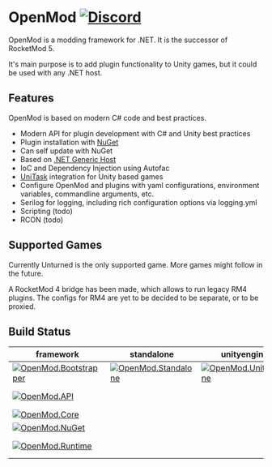 # OpenMod [![Discord](https://img.shields.io/discord/666327627124047872?label=Discord )](https://discord.com/invite/jRrCJVm)

OpenMod is a modding framework for .NET. It is the successor of RocketMod 5.

It's main purpose is to add plugin functionality to Unity games, but it could be used with any .NET host.

## Features
OpenMod is based on modern C# code and best practices.
- Modern API for plugin development with C# and Unity best practices
- Plugin installation with [NuGet](https://nuget.org)
- Can self update with NuGet
- Based on [.NET Generic Host](https://docs.microsoft.com/en-us/aspnet/core/fundamentals/host/generic-host)
- IoC and Dependency Injection using Autofac
- [UniTask](https://github.com/Cysharp/UniTask) integration for Unity based games
- Configure OpenMod and plugins with yaml configurations, environment variables, commandline arguments, etc.
- Serilog for logging, including rich configuration options via logging.yml
- Scripting (todo)
- RCON (todo)

## Supported Games
Currently Unturned is the only supported game. More games might follow in the future.

A RocketMod 4 bridge has been made, which allows to run legacy RM4 plugins.
The configs for RM4 are yet to be decided to be separate, or to be proxied.

## Build Status
| **framework**                                                                                                                                                                          | standalone                                                                                                                                                                       | unityengine                                                                                                                                                                         | unturned                                                                                                                                                                                        |
|----------------------------------------------------------------------------------------------------------------------------------------------------------------------------------------|----------------------------------------------------------------------------------------------------------------------------------------------------------------------------------|-------------------------------------------------------------------------------------------------------------------------------------------------------------------------------------|-------------------------------------------------------------------------------------------------------------------------------------------------------------------------------------------------|
| [![OpenMod.Bootstrapper](https://github.com/openmod/OpenMod/workflows/OpenMod.Bootstrapper/badge.svg)](https://github.com/openmod/OpenMod/actions?query=workflow%3AOpenMod.Bootstrapper) | [![OpenMod.Standalone](https://github.com/openmod/OpenMod/workflows/OpenMod.Standalone/badge.svg)](https://github.com/openmod/OpenMod/actions?query=workflow%3AOpenMod.Standalone) | [![OpenMod.UnityEngine](https://github.com/openmod/OpenMod/workflows/OpenMod.UnityEngine/badge.svg)](https://github.com/openmod/OpenMod/actions?query=workflow%3AOpenMod.UnityEngine) | [![OpenMod.Unturned](https://github.com/openmod/OpenMod/workflows/OpenMod.Unturned/badge.svg)](https://github.com/openmod/OpenMod/actions?query=workflow%3AOpenMod.Unturned)                      |
| [![OpenMod.API](https://github.com/openmod/OpenMod/workflows/OpenMod.API/badge.svg)](https://github.com/openmod/OpenMod/actions?query=workflow%3AOpenMod.API)                            |                                                                                                                                                                                  |                                                                                                                                                                                     | [![OpenMod.Unturned.Module](https://github.com/openmod/OpenMod/workflows/OpenMod.Unturned.Module/badge.svg)](https://github.com/openmod/OpenMod/actions?query=workflow%3AOpenMod.Unturned.Module) |
| [![OpenMod.Core](https://github.com/openmod/OpenMod/workflows/OpenMod.Core/badge.svg)](https://github.com/openmod/OpenMod/actions?query=workflow%3AOpenMod.Core)                         |                                                                                                                                                                                  |                                                                                                                                                                                     | [![OpenMod.Rocket.API](https://github.com/openmod/OpenMod/workflows/OpenMod.Rocket.API/badge.svg)](https://github.com/openmod/OpenMod/actions?query=workflow%3AOpenMod.Rocket.API)                |
| [![OpenMod.NuGet](https://github.com/openmod/OpenMod/workflows/OpenMod.NuGet/badge.svg)](https://github.com/openmod/OpenMod/actions?query=workflow%3AOpenMod.NuGet)                      |                                                                                                                                                                                  |                                                                                                                                                                                     | [![OpenMod.Rocket.Core](https://github.com/openmod/OpenMod/workflows/OpenMod.Rocket.Core/badge.svg)](https://github.com/openmod/OpenMod/actions?query=workflow%3AOpenMod.Rocket.Core)             |
| [![OpenMod.Runtime](https://github.com/openmod/OpenMod/workflows/OpenMod.Runtime/badge.svg)](https://github.com/openmod/OpenMod/actions?query=workflow%3AOpenMod.Runtime)                |                                                                                                                                                                                  |                                                                                                                                                                                     | [![OpenMod.Rocket.Unturned](https://github.com/openmod/OpenMod/workflows/OpenMod.Rocket.Unturned/badge.svg)](https://github.com/openmod/OpenMod/actions?query=workflow%3AOpenMod.Rocket.Unturned) |
